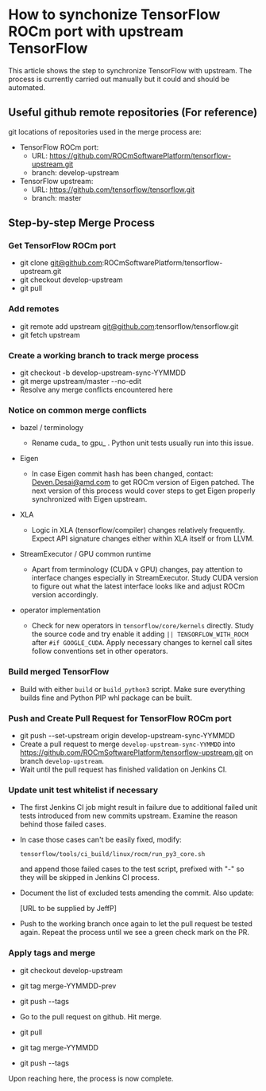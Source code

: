 How to synchonize TensorFlow ROCm port with upstream TensorFlow
===============================================================
This article shows the step to synchronize TensorFlow with upstream. The
process is currently carried out manually but it could and should be automated.

Useful github remote repositories (For reference)
-------------------------------------------------
git locations of repositories used in the merge process are:

- TensorFlow ROCm port:
  - URL: https://github.com/ROCmSoftwarePlatform/tensorflow-upstream.git
  - branch: develop-upstream
- TensorFlow upstream:
  - URL: https://github.com/tensorflow/tensorflow.git
  - branch: master

Step-by-step Merge Process
--------------------------

### Get TensorFlow ROCm port
- git clone git@github.com:ROCmSoftwarePlatform/tensorflow-upstream.git
- git checkout develop-upstream
- git pull

### Add remotes
- git remote add upstream git@github.com:tensorflow/tensorflow.git
- git fetch upstream

### Create a working branch to track merge process
- git checkout -b develop-upstream-sync-YYMMDD
- git merge upstream/master --no-edit
- Resolve any merge conflicts encountered here

### Notice on common merge conflicts

- bazel / terminology
  - Rename cuda_ to gpu_ . Python unit tests usually run into this issue.

- Eigen
  - In case Eigen commit hash has been changed, contact:
    Deven.Desai@amd.com to get ROCm version of Eigen patched. The next version
    of this process would cover steps to get Eigen properly synchronized with
    Eigen upstream.

- XLA
  - Logic in XLA (tensorflow/compiler) changes relatively frequently. Expect
    API signature changes either within XLA itself or from LLVM.
  
- StreamExecutor / GPU common runtime
  - Apart from terminology (CUDA v GPU) changes, pay attention to interface
    changes especially in StreamExecutor. Study CUDA version to figure out what
    the latest interface looks like and adjust ROCm version accordingly.

- operator implementation
  - Check for new operators in `tensorflow/core/kernels` directly. Study the
    source code and try enable it adding `|| TENSORFLOW_WITH_ROCM` after
    `#if GOOGLE_CUDA`. Apply necessary changes to kernel call sites follow
    conventions set in other operators.

### Build merged TensorFlow
- Build with either `build` or `build_python3` script. Make sure everything
  builds fine and Python PIP whl package can be built.

### Push and Create Pull Request for TensorFlow ROCm port
- git push --set-upstream origin develop-upstream-sync-YYMMDD
- Create a pull request to merge `develop-upstream-sync-YYMMDD` into
  https://github.com/ROCmSoftwarePlatform/tensorflow-upstream.git on branch
  `develop-upstream`.
- Wait until the pull request has finished validation on Jenkins CI.

### Update unit test whitelist if necessary
- The first Jenkins CI job might result in failure due to additional failed
  unit tests introduced from new commits upstream. Examine the reason behind
  those failed cases.
- In case those cases can't be easily fixed, modify:

  `tensorflow/tools/ci_build/linux/rocm/run_py3_core.sh`

  and append those failed cases to the test script, prefixed with "-" so they
  will be skipped in Jenkins CI process.

- Document the list of excluded tests amending the commit. Also update:

  [URL to be supplied by JeffP]

- Push to the working branch once again to let the pull request be tested
  again. Repeat the process until we see a green check mark on the PR.

### Apply tags and merge

- git checkout develop-upstream
- git tag merge-YYMMDD-prev
- git push --tags

- Go to the pull request on github. Hit merge.

- git pull
- git tag merge-YYMMDD
- git push --tags

Upon reaching here, the process is now complete.

